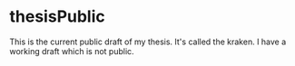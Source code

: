 # thesisPublic
This is the current public draft of my thesis. It's called the kraken. I have a working draft which is not public.
